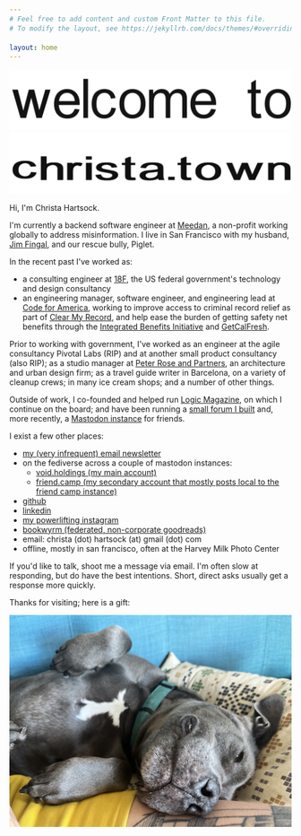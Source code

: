 ```yaml
---
# Feel free to add content and custom Front Matter to this file.
# To modify the layout, see https://jekyllrb.com/docs/themes/#overriding-theme-defaults

layout: home
---
```


![Welcome to](./img/welcometo.gif)
![christa.town](/img/christatown.gif)

Hi, I'm Christa Hartsock.

I'm currently a backend software engineer at [Meedan](https://meedan.com/), a non-profit working globally to address misinformation.  I live in San Francisco with my husband, [Jim Fingal](https://jimfingal.com), and our rescue bully, Piglet.

In the recent past I've worked as:

* a consulting engineer at [18F](https://18f.gsa.gov/), the US federal government's technology and design consultancy
* an engineering manager, software engineer, and engineering lead at [Code for America](https://codeforamerica.org), working to improve access to criminal record relief as part of [Clear My Record](https://www.codeforamerica.org/programs/clear-my-record), and help ease the burden of getting safety net benefits through the [Integrated Benefits Initiative](https://www.govtech.com/civic/code-for-americas-integrated-benefits-initiative-expands-to-five-states.html) and [GetCalFresh](https://demo.getcalfresh.org).

Prior to working with government, I've worked as an engineer at the agile consultancy Pivotal Labs (RIP) and at another small product consultancy (also RIP); as a studio manager at [Peter Rose and Partners](https://roseandpartners.com/), an architecture and urban design firm; as a travel guide writer in Barcelona, on a variety of cleanup crews; in many ice cream shops; and a number of other things.

Outside of work, I co-founded and helped run [Logic Magazine](https://logicmag.io), on which I continue on the board; and have been running a [small forum I built](https://github.com/hartsick/ruBB/) and, more recently, a [Mastodon instance](https://void.holdings) for friends.

I exist a few other places:
* [my (very infrequent) email newsletter](https://tinyletter.com/loggin_off)
* on the fediverse across a couple of mastodon instances:
    * <a rel="me" href="https://void.holdings/@christa">void.holdings (my main account)</a>
    * <a rel="me" href="https://friend.camp/@christa">friend.camp (my secondary account that mostly posts local to the friend camp instance)</a>
* [github](https://github.com/hartsick)
* [linkedin](http://linkedin.com/in/chartsock)
* [my powerlifting instagram](https://www.instagram.com/christa_lifts)
* [bookwyrm (federated, non-corporate goodreads)](https://bookwyrm.social/user/christa)
* email: christa (dot) hartsock (at) gmail (dot) com
* offline, mostly in san francisco, often at the Harvey Milk Photo Center

If you'd like to talk, shoot me a message via email. I'm often slow at responding, but do have the best intentions. Short, direct asks usually get a response more quickly.

Thanks for visiting; here is a gift:

![Piglet, my grey and white bully mix dog, presenting her belly for a rub.](./img/piglet.jpg)
